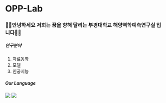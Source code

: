 # OPP-Lab


### 🌊🌊안녕하세요 저희는 꿈을 향해 달리는 부경대학교 해양역학예측연구실 입니다🌊🌊










##### 연구분야

1. 자료동화
2. 모델
3. 인공지능












##### Our Language


<img src="https://img.shields.io/badge/Python-FFCA28?style=flat-square&logo=Python&logoColor=white"/>  <img src="https://img.shields.io/badge/Fortran-3DDC84?style=flat-square&logo=Fortran&logoColor=black"/>






